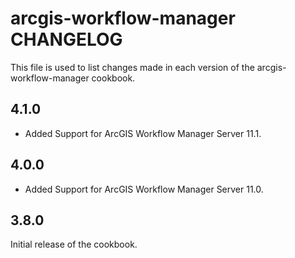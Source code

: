 # arcgis-workflow-manager CHANGELOG

This file is used to list changes made in each version of the arcgis-workflow-manager cookbook.

## 4.1.0

- Added Support for ArcGIS Workflow Manager Server 11.1.

## 4.0.0

- Added Support for ArcGIS Workflow Manager Server 11.0.

## 3.8.0

Initial release of the cookbook.

